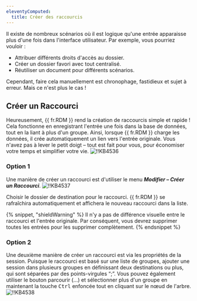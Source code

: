 ```yaml
---
eleventyComputed:
  title: Créer des raccourcis
---
```

Il existe de nombreux scénarios où il est logique qu'une entrée apparaisse plus d'une fois dans l'interface utilisateur. Par exemple, vous pourriez vouloir :

* Attribuer différents droits d'accès au dossier.
* Créer un dossier favori avec tout centralisé.
* Réutiliser un document pour différents scénarios.

Cependant, faire cela manuellement est chronophage, fastidieux et sujet à erreur. Mais ce n'est plus le cas !

## Créer un Raccourci

Heureusement, {{ fr.RDM }} rend la création de raccourcis simple et rapide ! Cela fonctionne en enregistrant l'entrée une fois dans la base de données, tout en la liant à plus d'un groupe. Ainsi, lorsque {{ fr.RDM }} charge les données, il crée automatiquement un lien vers l'entrée originale. Vous n'avez pas à lever le petit doigt – tout est fait pour vous, pour économiser votre temps et simplifier votre vie.
![!!KB4536](https://cdnweb.devolutions.net/docs/docs_en_kb_KB4536.png)

### Option 1

Une manière de créer un raccourci est d'utiliser le menu ***Modifier – Créer un Raccourci***.
![!!KB4537](https://cdnweb.devolutions.net/docs/docs_en_kb_KB4537.png)

Choisir le dossier de destination pour le raccourci. {{ fr.RDM }} se rafraîchira automatiquement et affichera le nouveau raccourci dans la liste.

{% snippet, "shieldWarning" %}
Il n'y a pas de différence visuelle entre le raccourci et l'entrée originale. Par conséquent, vous devrez supprimer toutes les entrées pour les supprimer complètement.
{% endsnippet %}

### Option 2

Une deuxième manière de créer un raccourci est via les propriétés de la session. Puisque le raccourci est basé sur une liste de groupes, ajouter une session dans plusieurs groupes en définissant deux destinations ou plus, qui sont séparées par des points-virgules “;”. Vous pouvez également utiliser le bouton parcourir (...) et sélectionner plus d'un groupe en maintenant la touche <kbd>Ctrl</kbd> enfoncée tout en cliquant sur le nœud de l'arbre.
![!!KB4538](https://cdnweb.devolutions.net/docs/docs_en_kb_KB4538.png)
